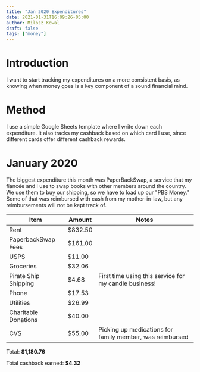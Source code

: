 ```yaml
---
title: "Jan 2020 Expenditures"
date: 2021-01-31T16:09:26-05:00
author: Milosz Kowal
draft: false
tags: ["money"]
---
```


# Introduction

I want to start tracking my expenditures on a more consistent basis, as knowing when money goes is a key component of a sound financial mind.

# Method

I use a simple Google Sheets template where I write down each expenditure. It also tracks my cashback based on which card I use, since different cards offer different cashback rewards. 

# January 2020

The biggest expenditure this month was PaperBackSwap, a service that my fiancée and I use to swap books with other members around the country. We use them to buy our shipping, so we have to load up our "PBS Money." Some of that was reimbursed with cash from my mother-in-law, but any reimbursements will not be kept track of.

| Item                 | Amount | Notes                                                    |
|----------------------|--------|----------------------------------------------------------|
| Rent                 | $832.50 |                                                          |
| PaperbackSwap Fees   | $161.00    |                                                          |
| USPS                 | $11.00     |                                                          |
| Groceries            | $32.06  |                                                          |
| Pirate Ship Shipping | $4.68   | First time using this service for my candle business!    |
| Phone                | $17.53  |                                                          |
| Utilities            | $26.99  |                                                          |
| Charitable Donations | $40.00     |                                                          |
| CVS                  | $55.00     | Picking up medications for family member, was reimbursed |

Total: **$1,180.76**

Total cashback earned: **$4.32**